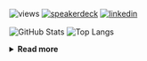 ![views](https://komarev.com/ghpvc/?username=chck&color=blueviolet)
[![speakerdeck](https://img.shields.io/badge/Speaker_Deck-chck-8a2be2?style=flat-square&logo=speaker-deck)](https://speakerdeck.com/chck)
[![linkedin](https://img.shields.io/badge/LinkedIn-chck-8a2be2?style=flat-square&logo=linkedin)](https://www.linkedin.com/in/chck/)

<p align="left"> 
  <img alt="GitHub Stats" align="center" height="150" src="https://github-readme-stats-nine-umber-51.vercel.app/api?username=chck&count_private=true&show_icons=true&hide_title=true&theme=buefy" />
  <img alt="Top Langs" align="center" height="150" src="https://github-readme-stats-nine-umber-51.vercel.app/api/top-langs/?username=chck&layout=compact&count_private=true&show_icons=true&hide_title=true&theme=buefy" />
</p>

<details>
  <summary><b>Read more</b></summary>
  <br>

  <!--START_SECTION:waka-->
**🐱 My GitHub Data** 

> 📦 123.0 kB Used in GitHub's Storage 
 > 
> 🏆 60 Contributions in the Year 2025
 > 
> 💼 Opted to Hire
 > 
> 📜 133 Public Repositories 
 > 
> 🔑 24 Private Repositories 
 > 
**I'm a Night 🦉** 

```text
🌞 Morning                1003 commits        ████░░░░░░░░░░░░░░░░░░░░░   14.17 % 
🌆 Daytime                2244 commits        ████████░░░░░░░░░░░░░░░░░   31.70 % 
🌃 Evening                2037 commits        ███████░░░░░░░░░░░░░░░░░░   28.78 % 
🌙 Night                  1794 commits        ██████░░░░░░░░░░░░░░░░░░░   25.35 % 
```
📅 **I'm Most Productive on Thursday** 

```text
Monday                   1349 commits        █████░░░░░░░░░░░░░░░░░░░░   19.06 % 
Tuesday                  1062 commits        ████░░░░░░░░░░░░░░░░░░░░░   15.00 % 
Wednesday                1247 commits        ████░░░░░░░░░░░░░░░░░░░░░   17.62 % 
Thursday                 1700 commits        ██████░░░░░░░░░░░░░░░░░░░   24.02 % 
Friday                   695 commits         ██░░░░░░░░░░░░░░░░░░░░░░░   09.82 % 
Saturday                 435 commits         ██░░░░░░░░░░░░░░░░░░░░░░░   06.15 % 
Sunday                   590 commits         ██░░░░░░░░░░░░░░░░░░░░░░░   08.34 % 
```


📊 **This Week I Spent My Time On** 

```text
💬 Programming Languages: 
YAML                     1 hr 27 mins        █████████████░░░░░░░░░░░░   50.29 % 
Markdown                 35 mins             █████░░░░░░░░░░░░░░░░░░░░   20.62 % 
Git                      34 mins             █████░░░░░░░░░░░░░░░░░░░░   19.91 % 
Vim Script               10 mins             █░░░░░░░░░░░░░░░░░░░░░░░░   05.81 % 
Cheetah                  4 mins              █░░░░░░░░░░░░░░░░░░░░░░░░   02.31 % 

🔥 Editors: 
Neovim                   2 hrs 44 mins       ████████████████████████░   94.34 % 
Obsidian                 6 mins              █░░░░░░░░░░░░░░░░░░░░░░░░   03.90 % 
Zed                      2 mins              ░░░░░░░░░░░░░░░░░░░░░░░░░   01.68 % 
Chrome                   0 secs              ░░░░░░░░░░░░░░░░░░░░░░░░░   00.08 % 
```

**I Mostly Code in Python** 

```text
Python                   44 repos            ████████░░░░░░░░░░░░░░░░░   33.08 % 
Jupyter Notebook         19 repos            ████░░░░░░░░░░░░░░░░░░░░░   14.29 % 
TypeScript               7 repos             █░░░░░░░░░░░░░░░░░░░░░░░░   05.26 % 
Dockerfile               5 repos             █░░░░░░░░░░░░░░░░░░░░░░░░   03.76 % 
Astro                    1 repo              ░░░░░░░░░░░░░░░░░░░░░░░░░   00.75 % 
```



**Timeline**

![Lines of Code chart](https://raw.githubusercontent.com/chck/chck/main/assets/bar_graph.png)


 Last Updated on 2025-01-17 01:49 UTC
<!--END_SECTION:waka-->
</details>

